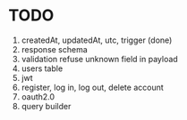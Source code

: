 # TODO
1. createdAt, updatedAt, utc, trigger (done)
2. response schema
3. validation refuse unknown field in payload
4. users table
5. jwt
6. register, log in, log out, delete account
7. oauth2.0
8. query builder